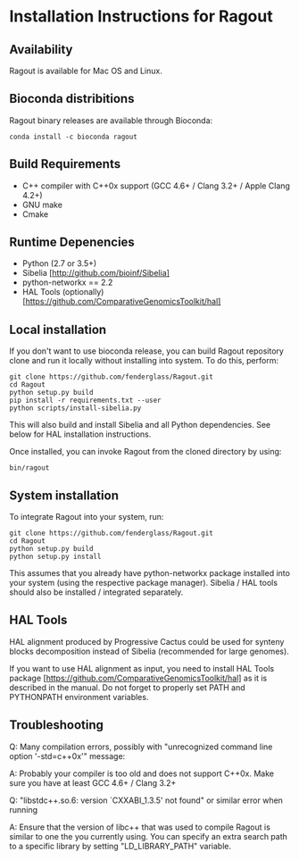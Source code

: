 Installation Instructions for Ragout
====================================

Availability
------------
Ragout is available for Mac OS and Linux.


Bioconda distribitions
----------------------

Ragout binary releases are available through Bioconda:

    conda install -c bioconda ragout


Build Requirements
------------------
* C++ compiler with C++0x support (GCC 4.6+ / Clang 3.2+ / Apple Clang 4.2+)
* GNU make 
* Cmake


Runtime Depenencies
-------------------

* Python (2.7 or 3.5+)
* Sibelia [http://github.com/bioinf/Sibelia]
* python-networkx == 2.2
* HAL Tools (optionally) [https://github.com/ComparativeGenomicsToolkit/hal]


Local installation
------------------

If you don't want to use bioconda release, you can build
Ragout repository clone and run it locally without installing
into system. To do this, perform:

    git clone https://github.com/fenderglass/Ragout.git
	cd Ragout
	python setup.py build
	pip install -r requirements.txt --user
    python scripts/install-sibelia.py

This will also build and install Sibelia and all Python dependencies.
See below for HAL installation instructions.

Once installed, you can invoke Ragout from the cloned directory by using:

    bin/ragout

System installation
-------------------

To integrate Ragout into your system, run:

    git clone https://github.com/fenderglass/Ragout.git
	cd Ragout
	python setup.py build
    python setup.py install

This assumes that you already have python-networkx package
installed into your system (using the respective package manager).
Sibelia / HAL tools should also be installed / integrated separately.


HAL Tools
---------

HAL alignment produced by Progressive Cactus could be used for synteny 
blocks decomposition instead of Sibelia (recommended for large genomes). 

If you want to use HAL alignment as input,
you need to install HAL Tools package [https://github.com/ComparativeGenomicsToolkit/hal]
as it is described in the manual. Do not forget to properly set PATH and PYTHONPATH
environment variables.


Troubleshooting
---------------

Q: Many compilation errors, possibly with 
"unrecognized command line option '-std=c++0x'" message:

A: Probably your compiler is too old and does not support C++0x. Make
sure you have at least GCC 4.6+ / Clang 3.2+


Q: "libstdc++.so.6: version `CXXABI_1.3.5' not found" or similar error when running

A: Ensure that the version of libc++ that was used to compile Ragout is similar
to one the you currently using. You can specify an extra search path
to a specific library by setting "LD_LIBRARY_PATH" variable.
